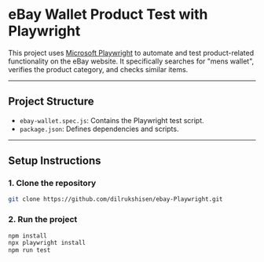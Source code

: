 #  eBay Wallet Product Test with Playwright

This project uses [Microsoft Playwright](https://playwright.dev/) to automate and test product-related functionality on the eBay website. It specifically searches for "mens wallet", verifies the product category, and checks similar items.

---

## Project Structure

- `ebay-wallet.spec.js`: Contains the Playwright test script.
- `package.json`: Defines dependencies and scripts.

---

## Setup Instructions

### 1. Clone the repository

```bash
git clone https://github.com/dilrukshisen/ebay-Playwright.git
```

### 2. Run the project
```bash
npm install
npx playwright install
npm run test
```
